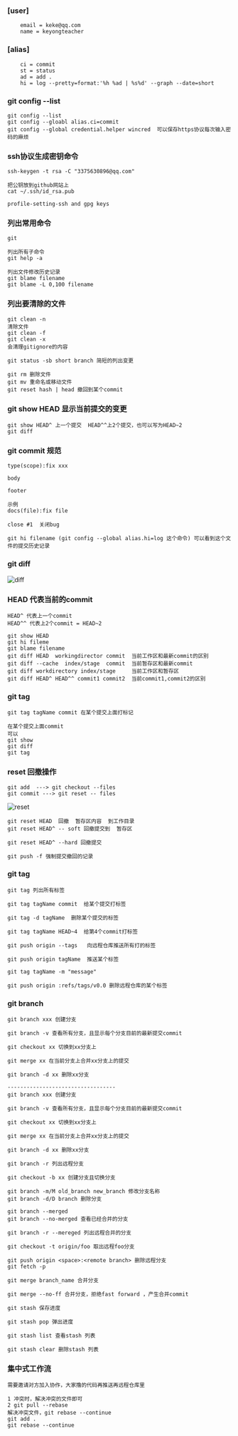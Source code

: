 ### [user]
        email = keke@qq.com
        name = keyongteacher  

### [alias]
        ci = commit
        st = status
        ad = add .
        hi = log --pretty=format:'%h %ad | %s%d' --graph --date=short

### git config --list
    git config --list
    git config --gloabl alias.ci=commit
    git config --global credential.helper wincred  可以保存https协议每次输入密码的麻烦

### ssh协议生成密钥命令
    ssh-keygen -t rsa -C "3375630896@qq.com"

    把公钥放到github网站上
    cat ~/.ssh/id_rsa.pub

    profile-setting-ssh and gpg keys

### 列出常用命令
    git

    列出所有子命令
    git help -a

    列出文件修改历史记录
    git blame filename
    git blame -L 0,100 filename

### 列出要清除的文件
    git clean -n 
    清除文件
    git clean -f
    git clean -x
    会清理gitignore的内容

    git status -sb short branch 简短的列出变更

    git rm 删除文件
    git mv 重命名或移动文件
    git reset hash | head 撤回到某个commit  

### git show HEAD 显示当前提交的变更 
    git show HEAD^ 上一个提交  HEAD^^上2个提交，也可以写为HEAD~2
    git diff 

### git commit 规范
    type(scope):fix xxx 

    body 

    footer 

    示例
    docs(file):fix file

    close #1  关闭bug  

    git hi filename (git config --global alias.hi=log 这个命令) 可以看到这个文件的提交历史记录

### git diff  
![diff](./log/diff.png)



### HEAD 代表当前的commit
    HEAD^ 代表上一个commit
    HEAD^^ 代表上2个commit = HEAD~2

    git show HEAD
    git hi fileme
    git blame filename
    git diff HEAD  workingdirector commit  当前工作区和最新commit的区别
    git diff --cache  index/stage  commit  当前暂存区和最新commit
    git diff workdirectory index/stage     当前工作区和暂存区
    git diff HEAD^ HEAD^^ commit1 commit2  当前commit1,commit2的区别
### git tag 
    git tag tagName commit 在某个提交上面打标记
    
    在某个提交上面commit
    可以
    git show
    git diff
    git tag  

### reset 回撤操作
    git add  ---> git checkout --files
    git commit ---> git reset -- files 

![reset](./log/reset.png)  

    git reset HEAD  回撤  暂存区内容  到工作目录
    git reset HEAD^ -- soft 回撤提交到  暂存区

    git reset HEAD^ --hard 回撤提交

    git push -f 强制提交撤回的记录
 
### git tag  
    git tag 列出所有标签

    git tag tagName commit  给某个提交打标签

    git tag -d tagName  删除某个提交的标签

    git tag tagName HEAD~4  给第4个commit打标签

    git push origin --tags   向远程仓库推送所有打的标签

    git push origin tagName  推送某个标签

    git tag tagName -m "message"

    git push origin :refs/tags/v0.0 删除远程仓库的某个标签



### git branch   
    git branch xxx 创建分支

    git branch -v 查看所有分支，且显示每个分支目前的最新提交commit

    git checkout xx 切换到xx分支上

    git merge xx 在当前分支上合并xx分支上的提交 

    git branch -d xx 删除xx分支
    
    ----------------------------------
    git branch xxx 创建分支
    
    git branch -v 查看所有分支，且显示每个分支目前的最新提交commit
    
    git checkout xx 切换到xx分支上
    
    git merge xx 在当前分支上合并xx分支上的提交 
    
    git branch -d xx 删除xx分支
    
    git branch -r 列出远程分支
    
    git checkout -b xx 创建分支且切换分支
    
    git branch -m/M old_branch new_branch 修改分支名称
    git branch -d/D branch 删除分支
    
    git branch --merged
    git branch --no-merged 查看已经合并的分支
    
    git branch -r --mereged 列出远程合并的分支
    
    git checkout -t origin/foo 取出远程foo分支
    
    git push origin <space>:<remote branch> 删除远程分支
    git fetch -p
    
    git merge branch_name 合并分支
    
    git merge --no-ff 合并分支，拒绝fast forward ，产生合并commit
    
    git stash 保存进度
    
    git stash pop 弹出进度
    
    git stash list 查看stash 列表
    
    git stash clear 删除stash 列表
    
    
    
### 集中式工作流  
    需要邀请对方加入协作，大家撸的代码再推送再远程仓库里     
    
    1 冲突时，解决冲突的文件即可
    2 git pull --rebase    
    解决冲突文件，git rebase --continue   
    git add .
    git rebase --continue   
    
     

    